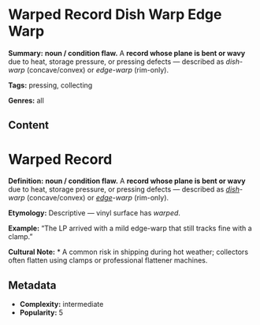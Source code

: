 # Warped Record Dish Warp Edge Warp

**Summary:** **noun / condition flaw.** A **record whose plane is bent or wavy** due to heat, storage pressure, or pressing defects — described as *dish-warp* (concave/convex) or *edge-warp* (rim-only).

**Tags:** pressing, collecting

**Genres:** all

## Content

# Warped Record

**Definition:** **noun / condition flaw.** A **record whose plane is bent or wavy** due to heat, storage pressure, or pressing defects — described as *[dish](../d/dish-warp.md)-warp* (concave/convex) or *[edge](../e/edge-warp.md)-warp* (rim-only).

**Etymology:** Descriptive — vinyl surface has *warped*.

**Example:** “The LP arrived with a mild edge-warp that still tracks fine with a clamp.”

**Cultural Note:** * A common risk in shipping during hot weather; collectors often flatten using clamps or professional flattener machines.

## Metadata

- **Complexity:** intermediate
- **Popularity:** 5
